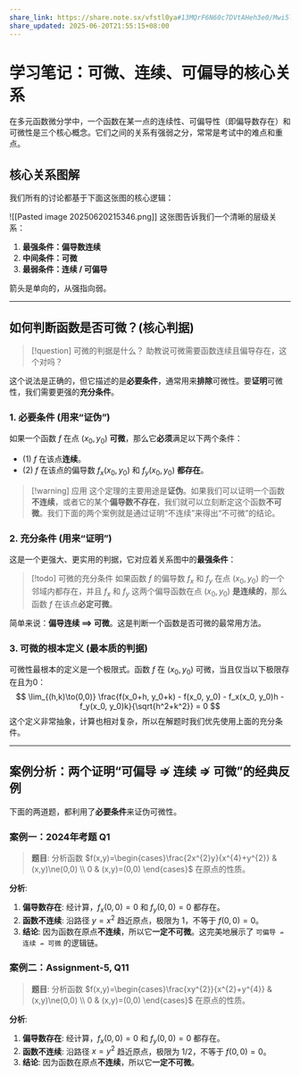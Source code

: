 ```yaml
---
share_link: https://share.note.sx/vfstl0ya#13MQrF6N60c7DVtAHeh3e0/Mwi5lDXzIkr5wgP6KsCk
share_updated: 2025-06-20T21:55:15+08:00
---
```

# 学习笔记：可微、连续、可偏导的核心关系

在多元函数微分学中，一个函数在某一点的连续性、可偏导性（即偏导数存在）和可微性是三个核心概念。它们之间的关系有强弱之分，常常是考试中的难点和重点。

## 核心关系图解

我们所有的讨论都基于下面这张图的核心逻辑：

![[Pasted image 20250620215346.png]]
这张图告诉我们一个清晰的层级关系：
1.  **最强条件：偏导数连续**
2.  **中间条件：可微**
3.  **最弱条件：连续 / 可偏导**

箭头是单向的，从强指向弱。

---

## 如何判断函数是否可微？(核心判据)

> [!question] 可微的判据是什么？
> 助教说可微需要函数连续且偏导存在，这个对吗？

这个说法是正确的，但它描述的是**必要条件**，通常用来**排除**可微性。要**证明**可微性，我们需要更强的**充分条件**。

### 1. 必要条件 (用来“证伪”)

如果一个函数 $f$ 在点 $(x_0, y_0)$ **可微**，那么它**必须**满足以下两个条件：
* (1) $f$ 在该点**连续**。
* (2) $f$ 在该点的偏导数 $f_x(x_0, y_0)$ 和 $f_y(x_0, y_0)$ **都存在**。

> [!warning] 应用
> 这个定理的主要用途是**证伪**。如果我们可以证明一个函数**不连续**，或者它的某个**偏导数不存在**，我们就可以立刻断定这个函数**不可微**。我们下面的两个案例就是通过证明“不连续”来得出“不可微”的结论。

### 2. 充分条件 (用来“证明”)

这是一个更强大、更实用的判据，它对应着关系图中的**最强条件**：

> [!todo] 可微的充分条件
> 如果函数 $f$ 的偏导数 $f_x$ 和 $f_y$ 在点 $(x_0, y_0)$ 的一个邻域内都存在，并且 $f_x$ 和 $f_y$ 这两个偏导函数在点 $(x_0, y_0)$ **是连续的**，那么函数 $f$ 在该点**必定可微**。

简单来说：**偏导连续 ⟹ 可微**。这是判断一个函数是否可微的最常用方法。

### 3. 可微的根本定义 (最本质的判据)

可微性最根本的定义是一个极限式。函数 $f$ 在 $(x_0, y_0)$ 可微，当且仅当以下极限存在且为0：
$$ \lim_{(h,k)\to(0,0)} \frac{f(x_0+h, y_0+k) - f(x_0, y_0) - f_x(x_0, y_0)h - f_y(x_0, y_0)k}{\sqrt{h^2+k^2}} = 0 $$
这个定义非常抽象，计算也相对复杂，所以在解题时我们优先使用上面的充分条件。

---

## 案例分析：两个证明“可偏导 ⇏ 连续 ⇏ 可微”的经典反例

下面的两道题，都利用了**必要条件**来证伪可微性。

### 案例一：2024年考题 Q1

>**题目**: 分析函数 $f(x,y)=\begin{cases}\frac{2x^{2}y}{x^{4}+y^{2}} & (x,y)\ne(0,0) \\ 0 & (x,y)=(0,0) \end{cases}$ 在原点的性质。

**分析**:
1.  **偏导数存在**: 经计算，$f_x(0,0)=0$ 和 $f_y(0,0)=0$ 都存在。
2.  **函数不连续**: 沿路径 $y=x^2$ 趋近原点，极限为 $1$，不等于 $f(0,0)=0$。
3.  **结论**: 因为函数在原点**不连续**，所以它**一定不可微**。这完美地展示了 `可偏导 ⇏ 连续 ⇏ 可微` 的逻辑链。

### 案例二：Assignment-5, Q11

>**题目**: 分析函数 $f(x,y)=\begin{cases}\frac{xy^{2}}{x^{2}+y^{4}} & (x,y)\ne(0,0) \\ 0 & (x,y)=(0,0) \end{cases}$ 在原点的性质。

**分析**:
1.  **偏导数存在**: 经计算，$f_x(0,0)=0$ 和 $f_y(0,0)=0$ 都存在。
2.  **函数不连续**: 沿路径 $x=y^2$ 趋近原点，极限为 $1/2$，不等于 $f(0,0)=0$。
3.  **结论**: 因为函数在原点**不连续**，所以它**一定不可微**。